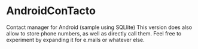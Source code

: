 # AndroidConTacto
Contact manager for Android (sample using SQLlite)
This version does also allow to store phone numbers, as well as directly call them. Feel free to 
experiment by expanding it for e.mails or whatever else.
